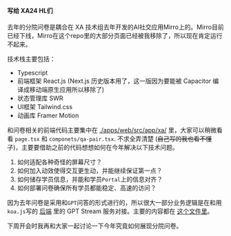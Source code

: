 #### 写给 XA24 HL们
去年的分院问卷是耦合在 XA 技术组去年开发的AI社交应用Mirro上的。Mirro目前已经下线，Mirro在这个repo里的大部分页面已经被我移除了，所以现在肯定运行不起来。

技术栈主要包括：
- Typescript
- 前端框架 React.js (Next.js 历史版本用了，这一版因为要能被 Capacitor 编译成移动端原生应用所以移除了)
- 状态管理库 SWR
- UI框架 Tailwind.css
- 动画库 Framer Motion

和问卷相关的前端代码主要集中在 [./apps/web/src/app/xa/](./apps/web/src/app/xa/) 里，大家可以稍微看看 `page.tsx` 和 `componets/qa-pair.tsx`. 不求全弄清楚 (~~自己写的我也看不懂了~~)，主要要借助之前的代码想想如何在今年解决以下技术问题。

1. 如何适配各种奇怪的屏幕尺寸？
2. 如何加入动效使得交互更生动，并能继续保证第一点？
3. 如何储存学员信息，并能和学员`Portal`上的信息对齐？
4. 如何部署问卷确保所有学员都能稳定、高速的访问？

因为去年问卷是采用和`GPT`问答的形式进行的，所以很大一部分业务逻辑是在和用`koa.js`写的 [后端](https://github.com/zlxlty/XA2023HouseSurveyBackend) 里的 GPT Stream 服务对接。主要的内容都在 [这个文件里](https://github.com/zlxlty/XA2023HouseSurveyBackend/blob/main/src/controller/bot.ts)。

下周开会时我再和大家一起讨论一下今年究竟如何展现分院问卷。
